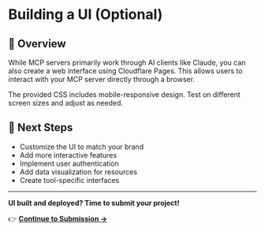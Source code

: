 # Building a UI (Optional)

## 🎨 Overview

While MCP servers primarily work through AI clients like Claude, you can also create a web interface using Cloudflare Pages. This allows users to interact with your MCP server directly through a browser.


The provided CSS includes mobile-responsive design. Test on different screen sizes and adjust as needed.

## 🎯 Next Steps

- Customize the UI to match your brand
- Add more interactive features
- Implement user authentication
- Add data visualization for resources
- Create tool-specific interfaces

---

**UI built and deployed? Time to submit your project!**

👉 **[Continue to Submission →](./submission.md)**
